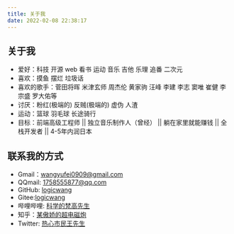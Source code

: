 ```yaml
---
title: 关于我
date: 2022-02-08 22:38:17
---
```


## 关于我

- 爱好：科技 开源 web 看书 运动 音乐 吉他 乐理  追番 二次元
- 喜欢：摸鱼 摆烂 垃圾话
- 喜欢的歌手：菅田将晖 米津玄师 周杰伦 黄家驹 汪峰 李建 李志 窦唯 崔健 李宗盛 罗大佑等
- 讨厌：粉红(极端的) 反贼(极端的) 虚伪 人渣 
- 运动：篮球 羽毛球 长途骑行
- 目标：前端高级工程师  || 独立音乐制作人（曾经） || 躺在家里就能赚钱  ||  全栈开发者  ||  4-5年内润日本
  

  
## 联系我的方式

- Gmail：<wangyufei0909@gmail.com>
- QQmail: <1758555877@qq.com>
- GitHub: [logicwang](https://github.com/logicwang)
- Gitee:[logicwang](https://gitee.com/wangyf2020)
- 哔哩哔哩: [科学的梵高先生](https://space.bilibili.com/474868654?spm_id_from=333.1007.0.0)
- 知乎：[某傲娇的超电磁炮](https://www.zhihu.com/people/peng-yu-yan-44-15)
- Twitter: [热心市民王先生](https://twitter.com/biantaitugou)
